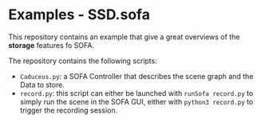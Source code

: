 # Examples - SSD.sofa

This repository contains an example that give a great overviews of the **storage** features fo SOFA.

The repository contains the following scripts:

 * ``Caduceus.py``: a SOFA Controller that describes the scene graph and the Data to store.
 * ``record.py``: this script can either be launched with ``runSofa record.py`` to simply run the scene in the SOFA GUI, 
                  either with ``python3 record.py`` to trigger the recording session.
